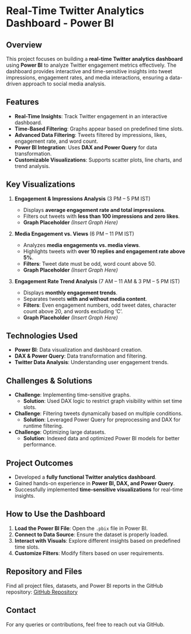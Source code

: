 # **Real-Time Twitter Analytics Dashboard - Power BI**

## **Overview**
This project focuses on building a **real-time Twitter analytics dashboard** using **Power BI** to analyze Twitter engagement metrics effectively. The dashboard provides interactive and time-sensitive insights into tweet impressions, engagement rates, and media interactions, ensuring a data-driven approach to social media analysis.

## **Features**
- **Real-Time Insights**: Track Twitter engagement in an interactive dashboard.
- **Time-Based Filtering**: Graphs appear based on predefined time slots.
- **Advanced Data Filtering**: Tweets filtered by impressions, likes, engagement rate, and word count.
- **Power BI Integration**: Uses **DAX and Power Query** for data transformation.
- **Customizable Visualizations**: Supports scatter plots, line charts, and trend analysis.

## **Key Visualizations**
1. **Engagement & Impressions Analysis** (3 PM – 5 PM IST)
   - Displays **average engagement rate and total impressions**.
   - Filters out tweets with **less than 100 impressions and zero likes**.
   - **Graph Placeholder** *(Insert Graph Here)*

2. **Media Engagement vs. Views** (6 PM – 11 PM IST)
   - Analyzes **media engagements vs. media views**.
   - Highlights tweets with **over 10 replies and engagement rate above 5%**.
   - **Filters**: Tweet date must be odd, word count above 50.
   - **Graph Placeholder** *(Insert Graph Here)*

3. **Engagement Rate Trend Analysis** (7 AM – 11 AM & 3 PM – 5 PM IST)
   - Displays **monthly engagement trends**.
   - Separates tweets **with and without media content**.
   - **Filters**: Even engagement numbers, odd tweet dates, character count above 20, and words excluding ‘C’.
   - **Graph Placeholder** *(Insert Graph Here)*

## **Technologies Used**
- **Power BI**: Data visualization and dashboard creation.
- **DAX & Power Query**: Data transformation and filtering.
- **Twitter Data Analysis**: Understanding user engagement trends.

## **Challenges & Solutions**
- **Challenge**: Implementing time-sensitive graphs.
  - **Solution**: Used DAX logic to restrict graph visibility within set time slots.
- **Challenge**: Filtering tweets dynamically based on multiple conditions.
  - **Solution**: Leveraged Power Query for preprocessing and DAX for runtime filtering.
- **Challenge**: Optimizing large datasets.
  - **Solution**: Indexed data and optimized Power BI models for better performance.

## **Project Outcomes**
- Developed a **fully functional Twitter analytics dashboard**.
- Gained hands-on experience in **Power BI, DAX, and Power Query**.
- Successfully implemented **time-sensitive visualizations** for real-time insights.

## **How to Use the Dashboard**
1. **Load the Power BI File**: Open the `.pbix` file in Power BI.
2. **Connect to Data Source**: Ensure the dataset is properly loaded.
3. **Interact with Visuals**: Explore different insights based on predefined time slots.
4. **Customize Filters**: Modify filters based on user requirements.

## **Repository and Files**
Find all project files, datasets, and Power BI reports in the GitHub repository:
[GitHub Repository](https://github.com/deepbodkhe/Twitter-Analytics-Dashboard)

## **Contact**
For any queries or contributions, feel free to reach out via GitHub.

